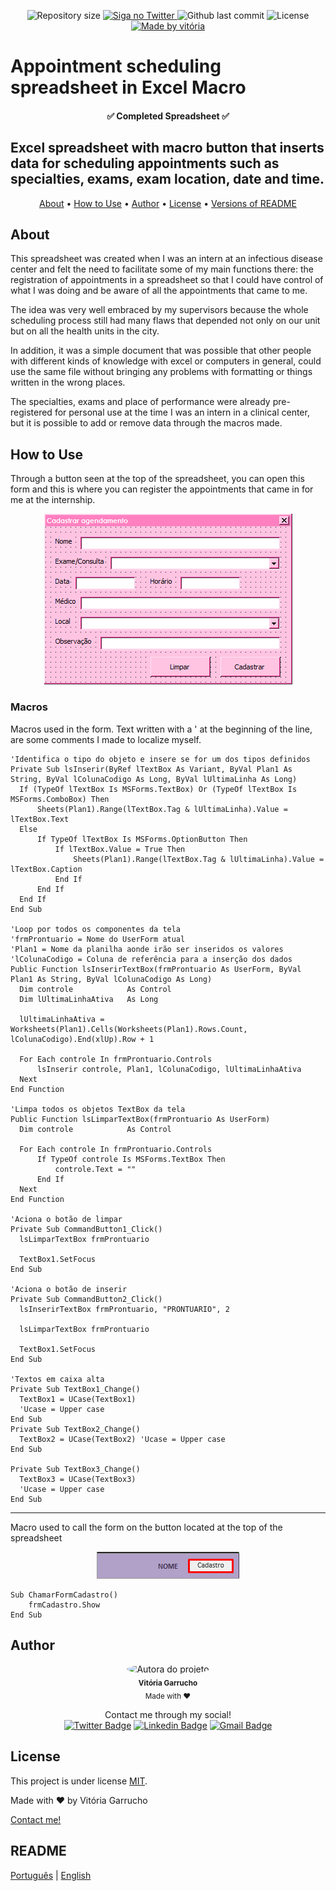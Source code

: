<p align="center">
  <img alt="Repository size" src="https://img.shields.io/github/directory-file-count/marelps/excel-agendamento-de-consulta?style=flat-square">
  <a href="https://twitter.com/piterparquinho">
    <img alt="Siga no Twitter" src="https://img.shields.io/twitter/url?style=social&url=https%3A%2F%2Ftwitter.com%2Fpiterparquinho">
  </a>
  <img alt="Github last commit" src="https://img.shields.io/github/last-commit/marelps/excel-agendamento-de-consulta?style=flat-square">
   <img alt="License" src="https://img.shields.io/badge/license-MIT-brightgreen">
  <a href="https://rocketseat.com.br">
    <img alt="Made by vitória" src="https://img.shields.io/badge/made%20by-Vitória-%237519C1">
  </a>

# Appointment scheduling spreadsheet in Excel Macro
<h4 align="center"> 
	✅ Completed Spreadsheet ✅
</h4>

##  Excel spreadsheet with macro button that inserts data for scheduling appointments such as specialties, exams, exam location, date and time.

<p align="center">
 <a href="#about">About</a> •
 <a href="#how-to-use">How to Use</a> •  
 <a href="#Author">Author</a> • 
 <a href="#license">License</a> • 
 <a href="#readme">Versions of README</a>
</p>

## About
This spreadsheet was created when I was an intern at an infectious disease center and felt the need to facilitate some of my main functions there: the registration of appointments in a spreadsheet so that I could have control of what I was doing and be aware of all the appointments that came to me.

The idea was very well embraced by my supervisors because the whole scheduling process still had many flaws that depended not only on our unit but on all the health units in the city. 

In addition, it was a simple document that was possible that other people with different kinds of knowledge with excel or computers in general, could use the same file without bringing any problems with formatting or things written in the wrong places.
  
The specialties, exams and place of performance were already pre-registered for personal use at the time I was an intern in a clinical center, but it is possible to add or remove data through the macros made.

 ## How to Use
 Through a button seen at the top of the spreadsheet, you can open this form and this is where you can register the appointments that came in for me at the internship.

<p align="center">
   <img src="imgs/form.png" alt="Form">
</p>

### Macros
 Macros used in the form. Text written with a ' at the beginning of the line, are some comments I made to localize myself.
  ```
'Identifica o tipo do objeto e insere se for um dos tipos definidos
Private Sub lsInserir(ByRef lTextBox As Variant, ByVal Plan1 As String, ByVal lColunaCodigo As Long, ByVal lUltimaLinha As Long)
    If (TypeOf lTextBox Is MSForms.TextBox) Or (TypeOf lTextBox Is MSForms.ComboBox) Then
        Sheets(Plan1).Range(lTextBox.Tag & lUltimaLinha).Value = lTextBox.Text
    Else
        If TypeOf lTextBox Is MSForms.OptionButton Then
            If lTextBox.Value = True Then
                Sheets(Plan1).Range(lTextBox.Tag & lUltimaLinha).Value = lTextBox.Caption
            End If
        End If
    End If
End Sub

'Loop por todos os componentes da tela
'frmProntuario = Nome do UserForm atual
'Plan1 = Nome da planilha aonde irão ser inseridos os valores
'lColunaCodigo = Coluna de referência para a inserção dos dados
Public Function lsInserirTextBox(frmProntuario As UserForm, ByVal Plan1 As String, ByVal lColunaCodigo As Long)
    Dim controle            As Control
    Dim lUltimaLinhaAtiva   As Long
    
    lUltimaLinhaAtiva = Worksheets(Plan1).Cells(Worksheets(Plan1).Rows.Count, lColunaCodigo).End(xlUp).Row + 1
    
    For Each controle In frmProntuario.Controls
        lsInserir controle, Plan1, lColunaCodigo, lUltimaLinhaAtiva
    Next
End Function

'Limpa todos os objetos TextBox da tela
Public Function lsLimparTextBox(frmProntuario As UserForm)
    Dim controle            As Control
    
    For Each controle In frmProntuario.Controls
        If TypeOf controle Is MSForms.TextBox Then
            controle.Text = ""
        End If
    Next
End Function

'Aciona o botão de limpar
Private Sub CommandButton1_Click()
    lsLimparTextBox frmProntuario
    
    TextBox1.SetFocus
End Sub

'Aciona o botão de inserir
Private Sub CommandButton2_Click()
    lsInserirTextBox frmProntuario, "PRONTUARIO", 2
    
    lsLimparTextBox frmProntuario
    
    TextBox1.SetFocus
End Sub

'Textos em caixa alta
Private Sub TextBox1_Change()
    TextBox1 = UCase(TextBox1)
    'Ucase = Upper case
End Sub
Private Sub TextBox2_Change()
    TextBox2 = UCase(TextBox2) 'Ucase = Upper case
End Sub

Private Sub TextBox3_Change()
    TextBox3 = UCase(TextBox3)
    'Ucase = Upper case
End Sub

 ```
 ***
Macro used to call the form on the button located at the top of the spreadsheet

<p align="center">
   <img src="imgs/button.jpeg" alt="Button in the top of the spreadsheet">
</p>



```
Sub ChamarFormCadastro()
    frmCadastro.Show
End Sub
```
## Author
<p align="center">
 <img style="border-radius: 50%;" src="https://avatars.githubusercontent.com/u/48718646?v=4" width="100px;" alt="Autora do projeto"/>
 <br />
 <sub><b>Vitória Garrucho</b></br> Made with ❤️</sub></p>

<p align="center">Contact me through my social!<br>
<a href="https://twitter.com/piterparquinho" target="_blank"><img src="https://img.shields.io/badge/-@piterparquinho-1ca0f1?style=flat-square&labelColor=1ca0f1&logo=twitter&logoColor=white&link=https://twitter.com/piterparquinho" alt="Twitter Badge"></a>
<a href="https://www.linkedin.com/in/vitoriagarrucho/" target="_blank"><img src="https://img.shields.io/badge/-Vitória-blue?style=flat-square&logo=Linkedin&logoColor=white&link=https://www.linkedin.com/in/vitoriagarrucho/" alt="Linkedin Badge"></a>
<a href="mailto:vitoriagarrucho@gmail.com" target="_blank"><img src="https://img.shields.io/badge/-vitoriagarrucho@gmail.com-c14438?style=flat-square&logo=Gmail&logoColor=white&link=mailto:vitoriagarrucho@gmail.com" alt="Gmail Badge"></a>
 </p>

## License

This project is under license [MIT](./LICENSE).

Made with ❤️ by Vitória Garrucho

<a href="https://www.linkedin.com/in/vitoriagarrucho/" target="_blank">Contact me!</a>

## README
[Português](./README.md)  |  [English](./README-en.md)
